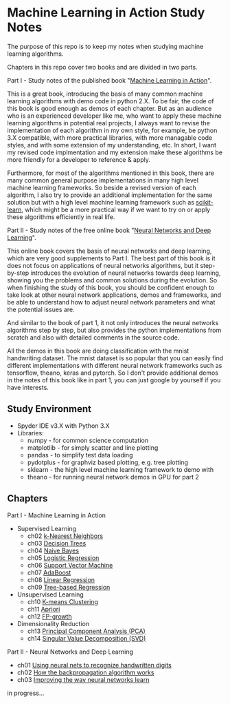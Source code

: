 # Machine Learning in Action Study Notes

The purpose of this repo is to keep my notes when studying machine learning algorithms.

Chapters in this repo cover two books and are divided in two parts.

Part I - Study notes of the published book "[Machine Learning in Action](https://www.manning.com/books/machine-learning-in-action)".

This is a great book, introducing the basis of many common machine learning algorithms with demo code in python 2.X. To be fair, the code of this book is good enough as demos of each chapter. But as an audience who is an experienced developer like me, who want to apply these machine learning algorithms in potential real projects, I always want to revise the implementation of each algorithm in my own style, for example, be python 3.X compatible, with more practical libraries, with more managable code styles, and with some extension of my understanding, etc. In short, I want my revised code implmentation and my extension make these algorithms be more friendly for a developer to reference & apply.

Furthermore, for most of the algorithms mentioned in this book, there are many common general purpose implementations in many high level machine learning frameworks. So beside a revised version of each algorithm, I also try to provide an additional implementation for the same solution but with a high level machine learning framework such as [scikit-learn](http://scikit-learn.org), which might be a more practical way if we want to try on or apply these algorithms efficiently in real life.

Part II - Study notes of the free online book "[Neural Networks and Deep Learning](http://neuralnetworksanddeeplearning.com/)".

This online book covers the basis of neural networks and deep learning, which are very good supplements to Part I. The best part of this book is it does not focus on applications of neural networks algorithms, but it step-by-step introduces the evolution of neural networks towards deep learning, showing you the problems and common solutions during the evolution. So when finishing the study of this book, you should be confident enough to take look at other neural network applications, demos and frameworks, and be able to understand how to adjust neural network parameters and what the potential issues are.

And similar to the book of part 1, it not only introduces the neural networks algorithms step by step, but also provides the python implementations from scratch and also with detailed comments in the source code.

All the demos in this book are doing classification with the mnist handwriting dataset. The mnist dataset is so popular that you can easily find different implementations with different neural network frameworks such as tensorflow, theano, keras and pytorch. So I don't provide additional demos in the notes of this book like in part 1, you can just google by yourself if you have interests.

## Study Environment
- Spyder IDE v3.X with Python 3.X
- Libraries:
    - numpy - for common science computation
    - matplotlib - for simply scatter and line plotting
    - pandas - to simplify test data loading
    - pydotplus - for graphviz based plotting, e.g. tree plotting
    - sklearn - the high level machine learning framework to demo with
    - theano - for running neural network demos in GPU for part 2

## Chapters

Part I - Machine Learning in Action

- Supervised Learning
    - ch02 [k-Nearest Neighbors](./part1/ch02/README.md)
    - ch03 [Decision Trees](./part1/ch03/README.md)
    - ch04 [Naive Bayes](./part1/ch04/README.md)
    - ch05 [Logistic Regression](./part1/ch05/README.md)
    - ch06 [Support Vector Machine](./part1/ch06/README.md)
    - ch07 [AdaBoost](./part1/ch07/README.md)
    - ch08 [Linear Regression](./part1/ch08/README.md)
    - ch09 [Tree-based Regression](./part1/ch09/README.md)
- Unsupervised Learning
    - ch10 [K-means Clustering](./part1/ch10/README.md)
    - ch11 [Apriori](./part1/ch11/README.md)
    - ch12 [FP-growth](./part1/ch12/README.md)
- Dimensionality Reduction
    - ch13 [Principal Component Analysis (PCA)](./part1/ch13/README.md)
    - ch14 [Singular
Value Decomposition (SVD)](./part1/ch14/README.md)

Part II - Neural Networks and Deep Learning

- ch01 [Using neural nets to recognize handwritten digits](./part2/ch01.md)
- ch02 [How the backpropagation algorithm works](./part2/ch02.md)
- ch03 [Improving the way neural networks learn](./part2/ch03.md)

in progress...